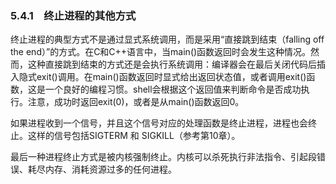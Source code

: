 ### 5.4.1　终止进程的其他方式

终止进程的典型方式不是通过显式系统调用，而是采用“直接跳到结束（falling off the end）”的方式。在C和C++语言中，当main()函数返回时会发生这种情况。然而，这种直接跳到结束的方式还是会执行系统调用：编译器会在最后关闭代码后插入隐式exit()调用。在main()函数返回时显式给出返回状态值，或者调用exit()函数，这是一个良好的编程习惯。shell会根据这个返回值来判断命令是否成功执行。注意，成功时返回exit(0)，或者是从main()函数返回0。

如果进程收到一个信号，并且这个信号对应的处理函数是终止进程，进程也会终止。这样的信号包括SIGTERM 和 SIGKILL（参考第10章）。

最后一种进程终止方式是被内核强制终止。内核可以杀死执行非法指令、引起段错误、耗尽内存、消耗资源过多的任何进程。


